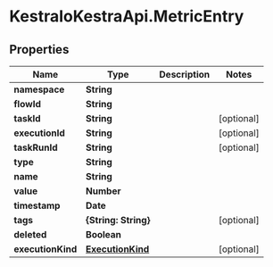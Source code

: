 # KestraIoKestraApi.MetricEntry

## Properties

Name | Type | Description | Notes
------------ | ------------- | ------------- | -------------
**namespace** | **String** |  | 
**flowId** | **String** |  | 
**taskId** | **String** |  | [optional] 
**executionId** | **String** |  | [optional] 
**taskRunId** | **String** |  | [optional] 
**type** | **String** |  | 
**name** | **String** |  | 
**value** | **Number** |  | 
**timestamp** | **Date** |  | 
**tags** | **{String: String}** |  | [optional] 
**deleted** | **Boolean** |  | 
**executionKind** | [**ExecutionKind**](ExecutionKind.md) |  | [optional] 


